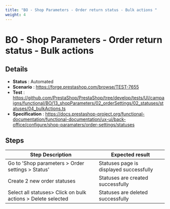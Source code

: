 ```yaml
---
title: "BO - Shop Parameters - Order return status - Bulk actions "
weight: 4
---
```


# BO - Shop Parameters - Order return status - Bulk actions 
## Details
* **Status** : Automated
* **Scenario** : https://forge.prestashop.com/browse/TEST-7655
* **Test** : https://github.com/PrestaShop/PrestaShop/tree/develop/tests/UI/campaigns/functional/BO/13_shopParameters/02_orderSettings/02_statuses/statuses/04_bulkActions.ts
* **Specification** : https://docs.prestashop-project.org/functional-documentation/functional-documentation/ux-ui/back-office/configure/shop-paramaters/order-settings/statuses

## Steps
| Step Description | Expected result |
| ----- | ----- |
| Go to 'Shop parameters > Order settings > Status' | Statuses page is displayed successfully |
| Create 2 new order statuses | Statuses are created successfully |
| Select all statuses> Click on bulk actions > Delete selected | Statuses are deleted successfully |
